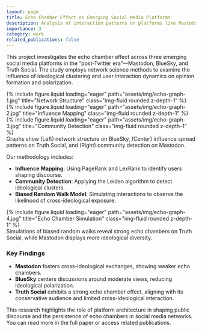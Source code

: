 ```yaml
---
layout: page
title: Echo Chamber Effect on Emerging Social Media Platforms
description: Analysis of interaction patterns on platforms like Mastodon, BlueSky, and Truth Social
importance: 3
category: work
related_publications: false
---
```


This project investigates the echo chamber effect across three emerging social media platforms in the “post-Twitter era”—Mastodon, BlueSky, and Truth Social. The study employs network science methods to examine the influence of ideological clustering and user interaction dynamics on opinion formation and polarization.

<div class="row">
    <div class="col-sm mt-3 mt-md-0">
        {% include figure.liquid loading="eager" path="assets/img/echo-graph-1.jpg" title="Network Structure" class="img-fluid rounded z-depth-1" %}
    </div>
    <div class="col-sm mt-3 mt-md-0">
        {% include figure.liquid loading="eager" path="assets/img/echo-graph-2.jpg" title="Influence Mapping" class="img-fluid rounded z-depth-1" %}
    </div>
    <div class="col-sm mt-3 mt-md-0">
        {% include figure.liquid loading="eager" path="assets/img/echo-graph-3.jpg" title="Community Detection" class="img-fluid rounded z-depth-1" %}
    </div>
</div>
<div class="caption">
    Graphs show (Left) network structure on BlueSky, (Center) influence spread patterns on Truth Social, and (Right) community detection on Mastodon.
</div>

Our methodology includes:
- **Influence Mapping**: Using PageRank and LexRank to identify users shaping discourse.
- **Community Detection**: Applying the Leiden algorithm to detect ideological clusters.
- **Biased Random Walk Model**: Simulating interactions to observe the likelihood of cross-ideological exposure.

<div class="row">
    <div class="col-sm mt-3 mt-md-0">
        {% include figure.liquid loading="eager" path="assets/img/echo-graph-4.jpg" title="Echo Chamber Simulation" class="img-fluid rounded z-depth-1" %}
    </div>
</div>
<div class="caption">
    Simulations of biased random walks reveal strong echo chambers on Truth Social, while Mastodon displays more ideological diversity.
</div>

### Key Findings
- **Mastodon** fosters cross-ideological exchanges, showing weaker echo chambers.
- **BlueSky** centers discussions around moderate views, reducing ideological polarization.
- **Truth Social** exhibits a strong echo chamber effect, aligning with its conservative audience and limited cross-ideological interaction.

This research highlights the role of platform architecture in shaping public discourse and the persistence of echo chambers in social media networks. You can read more in the full paper or access related publications.


